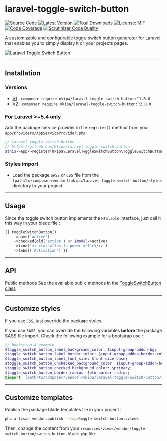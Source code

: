 # laravel-toggle-switch-button

[![Source Code](https://img.shields.io/badge/source-okipa/laravel--toggle--switch--button-blue.svg)](https://github.com/Okipa/laravel-toggle-switch-button)
[![Latest Version](https://img.shields.io/github/release/okipa/laravel-toggle-switch-button.svg?style=flat-square)](https://github.com/Okipa/laravel-toggle-switch-button/releases)
[![Total Downloads](https://img.shields.io/packagist/dt/okipa/laravel-toggle-switch-button.svg?style=flat-square)](https://packagist.org/packages/okipa/laravel-toggle-switch-button)
[![License: MIT](https://img.shields.io/badge/License-MIT-blue.svg)](https://opensource.org/licenses/MIT)
[![Code Coverage](https://scrutinizer-ci.com/g/Okipa/laravel-toggle-switch-button/badges/coverage.png?b=master)](https://scrutinizer-ci.com/g/Okipa/laravel-toggle-switch-button/?branch=master)
[![Scrutinizer Code Quality](https://scrutinizer-ci.com/g/Okipa/laravel-toggle-switch-button/badges/quality-score.png?b=master)](https://scrutinizer-ci.com/g/Okipa/laravel-toggle-switch-button/?branch=master)

A customizable and configurable toggle switch button generator for Laravel that enables you to simply display it on your projects pages.

![Laravel Toggle Switch Button](https://raw.githubusercontent.com/Okipa/laravel-toggle-switch-button/master/img/laravel-toggle-switch-button.png)

------------------------------------------------------------------------------------------------------------------------

## Installation

### Versions
- [V1](https://github.com/Okipa/laravel-toggle-switch-button/tree/v1) : `composer require okipa/laravel-toggle-switch-button:^1.0.0`
- [V2](https://github.com/Okipa/laravel-toggle-switch-button/tree/v2) : `composer require okipa/laravel-toggle-switch-button:^2.0.0`

### For Laravel >=5.4 only
Add the package service provider in the `register()` method from your `app/Providers/AppServiceProvider.php` :
```php
// laravel toggle switch button
// https://github.com/Okipa/laravel-toggle-switch-button
$this->app->register(Okipa\LaravelToggleSwitchButton\ToggleSwitchButtonServiceProvider::class);
```

### Styles import
- Load the package `SASS` or `CSS` file from the `[path/to/composer/vendor]/okipa/laravel-toggle-switch-button/styles` directory to your project.

------------------------------------------------------------------------------------------------------------------------

## Usage
Since the toggle switch button implements the `Htmlable` interface, just call it this way in your blade file :
```php
{{ toggleSwitchButton()
    ->name('active')
    ->checked(old('active') or $model->active)
    ->icon('<i class="fas fa-power-off"></i>')
    ->label('Activation') }}
```

------------------------------------------------------------------------------------------------------------------------

## API

Public methods
See the available public methods in the [ToggleSwitchButton class](https://github.com/Okipa/laravel-toggle-switch-button/blob/master/src/ToggleSwitchButton.php)

------------------------------------------------------------------------------------------------------------------------

## Customize styles
If you use `CSS`, just override the package styles.

If you use `SASS`, you can override the following variables **before** the package SASS file import. Check the following example for a bootstrap use :
```sass
// bootstrap 4 example
$toggle_switch_button_label_background_color: $input-group-addon-bg;
$toggle_switch_button_label_border_color: $input-group-addon-border-color;
$toggle_switch_button_label_font_size: $font-size-base;
$toggle_switch_button_unchecked_background_color: $input-group-addon-border-color;
$toggle_switch_button_checked_background_color: $primary;
$toggle_switch_button_border_radius: $btn-border-radius;
@import '[path/to/composer/vendor]/okipa/laravel-toggle-switch-button/styles/styles';
```

------------------------------------------------------------------------------------------------------------------------

## Customize templates
Publish the package blade templates file in your project :
```bash
php artisan vendor:publish --tag=toggle-switch-button::views
```
Then, change the content from your `resources/views/vendor/toggle-switch-button/switch-button.blade.php` file.
